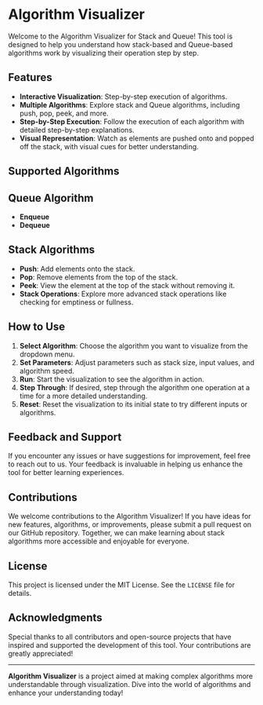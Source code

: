 # Algorithm Visualizer 

Welcome to the Algorithm Visualizer for Stack and Queue! This tool is designed to help you understand how stack-based and Queue-based algorithms work by visualizing their operation step by step.

## Features

- **Interactive Visualization**: Step-by-step execution of algorithms.
- **Multiple Algorithms**: Explore stack and Queue algorithms, including push, pop, peek, and more.
- **Step-by-Step Execution**: Follow the execution of each algorithm with detailed step-by-step explanations.
- **Visual Representation**: Watch as elements are pushed onto and popped off the stack, with visual cues for better understanding.

## Supported Algorithms

## **Queue Algorithm**
- **Enqueue**
- **Dequeue**

## Stack Algorithms
- **Push**: Add elements onto the stack.
- **Pop**: Remove elements from the top of the stack.
- **Peek**: View the element at the top of the stack without removing it.
- **Stack Operations**: Explore more advanced stack operations like checking for emptiness or fullness.

## How to Use

1. **Select Algorithm**: Choose the algorithm you want to visualize from the dropdown menu.
2. **Set Parameters**: Adjust parameters such as stack size, input values, and algorithm speed.
3. **Run**: Start the visualization to see the algorithm in action.
4. **Step Through**: If desired, step through the algorithm one operation at a time for a more detailed understanding.
5. **Reset**: Reset the visualization to its initial state to try different inputs or algorithms.
   

## Feedback and Support

If you encounter any issues or have suggestions for improvement, feel free to reach out to us. Your feedback is invaluable in helping us enhance the tool for better learning experiences.

## Contributions

We welcome contributions to the Algorithm Visualizer! If you have ideas for new features, algorithms, or improvements, please submit a pull request on our GitHub repository. Together, we can make learning about stack algorithms more accessible and enjoyable for everyone.

## License

This project is licensed under the MIT License. See the `LICENSE` file for details.

## Acknowledgments

Special thanks to all contributors and open-source projects that have inspired and supported the development of this tool. Your contributions are greatly appreciated!

---

**Algorithm Visualizer** is a project aimed at making complex algorithms more understandable through visualization. Dive into the world of algorithms and enhance your understanding today!

